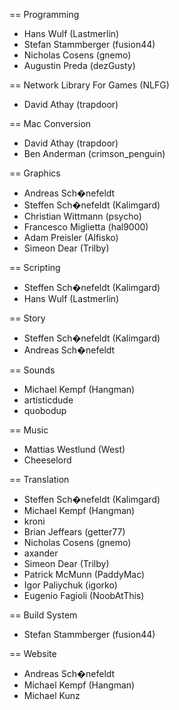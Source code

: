 == Programming
* Hans Wulf (Lastmerlin)
* Stefan Stammberger (fusion44)
* Nicholas Cosens (gnemo)
* Augustin Preda (dezGusty)

== Network Library For Games (NLFG)
* David Athay (trapdoor)

== Mac Conversion
* David Athay (trapdoor)
* Ben Anderman (crimson_penguin)

== Graphics
* Andreas Sch�nefeldt
* Steffen Sch�nefeldt (Kalimgard)
* Christian Wittmann (psycho)
* Francesco Miglietta (hal9000)
* Adam Preisler (Alfisko)
* Simeon Dear (Trilby)

== Scripting
* Steffen Sch�nefeldt (Kalimgard)
* Hans Wulf (Lastmerlin)

== Story
* Steffen Sch�nefeldt (Kalimgard)
* Andreas Sch�nefeldt

== Sounds
* Michael Kempf (Hangman)
* artisticdude
* quobodup

== Music
* Mattias Westlund (West)
* Cheeselord

== Translation
* Steffen Sch�nefeldt (Kalimgard)
* Michael Kempf (Hangman)
* kroni
* Brian Jeffears (getter77)
* Nicholas Cosens (gnemo)
* axander
* Simeon Dear (Trilby)
* Patrick McMunn (PaddyMac)
* Igor Paliychuk (igorko)
* Eugenio Fagioli (NoobAtThis)

== Build System
* Stefan Stammberger (fusion44)

== Website
* Andreas Sch�nefeldt
* Michael Kempf (Hangman)
* Michael Kunz
